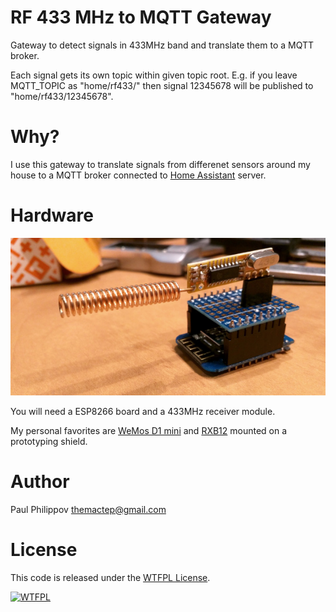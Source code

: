 # RF 433 MHz to MQTT Gateway

Gateway to detect signals in 433MHz band and translate them to a MQTT broker.

Each signal gets its own topic within given topic root. E.g. if you leave MQTT_TOPIC as "home/rf433/" then signal 12345678 will be published to "home/rf433/12345678".


# Why?

I use this gateway to translate signals from differenet sensors around my house to a MQTT broker connected to [Home Assistant](https://home-assistant.io/) server.


# Hardware

![Image: RF433 to MQTT gateway](hardware.jpg)

You will need a ESP8266 board and a 433MHz receiver module.

My personal favorites are [WeMos D1 mini](https://www.aliexpress.com/wholesale?SearchText=wemos+D1+mini) and [RXB12](https://www.aliexpress.com/wholesale?SearchText=rxb12) mounted on a prototyping shield.


# Author

Paul Philippov <themactep@gmail.com>


# License

This code is released under the [WTFPL License](http://www.wtfpl.net/).

<a href="http://www.wtfpl.net/"><img src="http://www.wtfpl.net/wp-content/uploads/2012/12/wtfpl-badge-4.png" width="80" height="15" alt="WTFPL" /></a>


